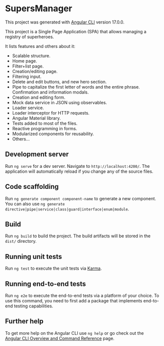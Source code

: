 # SupersManager

This project was generated with [Angular CLI](https://github.com/angular/angular-cli) version 17.0.0.

This project is a Single Page Application (SPA) that allows managing a registry of superheroes.

It lists features and others about it:
- Scalable structure. 
- Home page. 
- Filter+list page. 
- Creation/editing page. 
- Filtering input. 
- Delete and edit buttons, and new hero section. 
- Pipe to capitalize the first letter of words and the entire phrase. Confirmation and information modals. 
- Creation and editing form. 
- Mock data service in JSON using observables. 
- Loader service. 
- Loader interceptor for HTTP requests. 
- Angular Material library.
- Tests added to most of the files. 
- Reactive programming in forms.
- Modularized components for reusability.
- Others...

## Development server

Run `ng serve` for a dev server. Navigate to `http://localhost:4200/`. The application will automatically reload if you change any of the source files.

## Code scaffolding

Run `ng generate component component-name` to generate a new component. You can also use `ng generate directive|pipe|service|class|guard|interface|enum|module`.

## Build

Run `ng build` to build the project. The build artifacts will be stored in the `dist/` directory.

## Running unit tests

Run `ng test` to execute the unit tests via [Karma](https://karma-runner.github.io).

## Running end-to-end tests

Run `ng e2e` to execute the end-to-end tests via a platform of your choice. To use this command, you need to first add a package that implements end-to-end testing capabilities.

## Further help

To get more help on the Angular CLI use `ng help` or go check out the [Angular CLI Overview and Command Reference](https://angular.io/cli) page.
